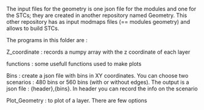 The input files for the geometry is one json file for the modules and one for the STCs; they are created in another repository named Geometry.
This other repository has as input modmaps files (== modules geometry) and allows to build STCs.

The programs in this folder are :

Z_coordinate : records a numpy array with the z coordinate of each layer

functions : some  usefull functions used to make plots

Bins : create a json file with bins in XY coordinates. You can choose two scenarios : 480 bins or 560 bins (with or without edges). The output is a json file : {header},{bins}. In header you can record the info on the scenario

Plot_Geometry : to plot of a layer. There are few options 

   
